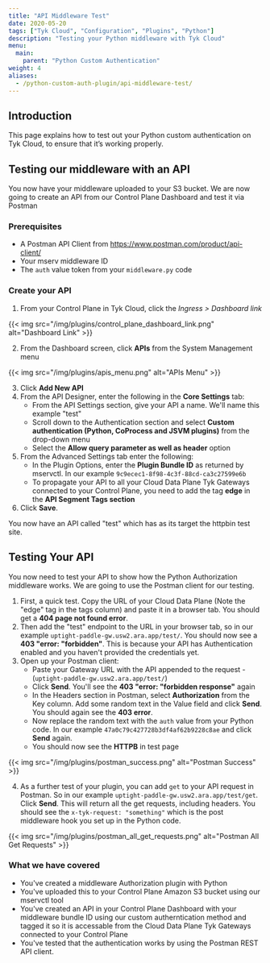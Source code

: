 ```yaml
---
title: "API Middleware Test"
date: 2020-05-20
tags: ["Tyk Cloud", "Configuration", "Plugins", "Python"]
description: "Testing your Python middleware with Tyk Cloud"
menu:
  main:
    parent: "Python Custom Authentication"
weight: 4
aliases:
  - /python-custom-auth-plugin/api-middleware-test/
---
```


## Introduction

This page explains how to test out your Python custom authentication on Tyk Cloud, to ensure that it’s working properly.

## Testing our middleware with an API

You now have your middleware uploaded to your S3 bucket. We are now going to create an API from our Control Plane Dashboard and test it via Postman

### Prerequisites

- A Postman API Client from https://www.postman.com/product/api-client/
- Your mserv middleware ID
- The `auth` value token from your `middleware.py` code

### Create your API

1. From your Control Plane in Tyk Cloud, click the _Ingress > Dashboard link_

{{< img src="/img/plugins/control_plane_dashboard_link.png" alt="Dashboard Link" >}}

2. From the Dashboard screen, click **APIs** from the System Management menu

{{< img src="/img/plugins/apis_menu.png" alt="APIs Menu" >}}

3. Click **Add New API**
4. From the API Designer, enter the following in the **Core Settings** tab:
   - From the API Settings section, give your API a name. We'll name this example "test"
   - Scroll down to the Authentication section and select **Custom authentication (Python, CoProcess and JSVM plugins)** from the drop-down menu
   - Select the **Allow query parameter as well as header** option
5. From the Advanced Settings tab enter the following:
   - In the Plugin Options, enter the **Plugin Bundle ID** as returned by mservctl. In our example `9c9ecec1-8f98-4c3f-88cd-ca3c27599e6b`
   - To propagate your API to all your Cloud Data Plane Tyk Gateways connected to your Control Plane, you need to add the tag **edge** in the **API Segment Tags section**
6. Click **Save**.

You now have an API called "test" which has as its target the httpbin test site.

## Testing Your API

You now need to test your API to show how the Python Authorization middleware works. We are going to use the Postman client for our testing.

1. First, a quick test. Copy the URL of your Cloud Data Plane (Note the "edge" tag in the tags column) and paste it in a browser tab. You should get a **404 page not found error**.
2. Then add the "test" endpoint to the URL in your browser tab, so in our example `uptight-paddle-gw.usw2.ara.app/test/`. You should now see a **403 "error: "forbidden"**. This is because your API has Authentication enabled and you haven't provided the credentials yet.
3. Open up your Postman client:
   - Paste your Gateway URL with the API appended to the request - (`uptight-paddle-gw.usw2.ara.app/test/`)
   - Click **Send**. You'll see the **403 "error: "forbidden response"** again
   - In the Headers section in Postman, select **Authorization** from the Key column. Add some random text in the Value field and click **Send**. You should again see the **403 error**.
   - Now replace the random text with the `auth` value from your Python code. In our example `47a0c79c427728b3df4af62b9228c8ae` and click **Send** again.
   - You should now see the **HTTPB** in test page

{{< img src="/img/plugins/postman_success.png" alt="Postman Success" >}}

4. As a further test of your plugin, you can add `get` to your API request in Postman. So in our example `uptight-paddle-gw.usw2.ara.app/test/get`. Click **Send**. This will return all the get requests, including headers. You should see the `x-tyk-request: "something"` which is the post middleware hook you set up in the Python code.

{{< img src="/img/plugins/postman_all_get_requests.png" alt="Postman All Get Requests" >}}

### What we have covered

- You've created a middleware Authorization plugin with Python
- You've uploaded this to your Control Plane Amazon S3 bucket using our mservctl tool
- You've created an API in your Control Plane Dashboard with your middleware bundle ID using our custom autherntication method and tagged it so it is accessable from the Cloud Data Plane Tyk Gateways connected to your Control Plane
- You've tested that the authentication works by using the Postman REST API client.
